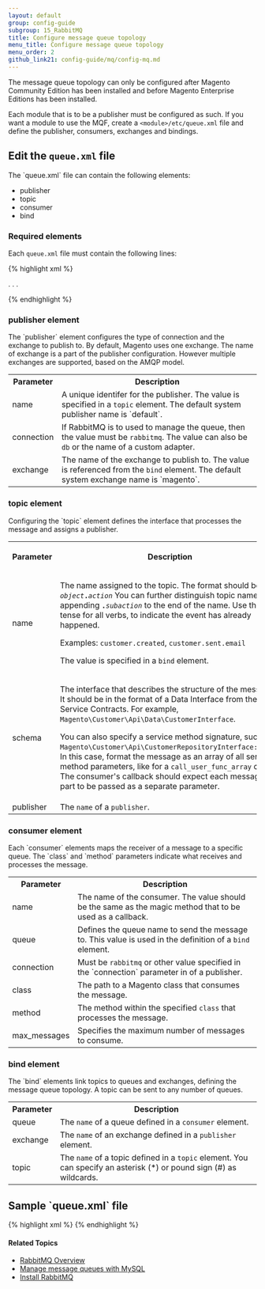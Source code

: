 ```yaml
---
layout: default
group: config-guide
subgroup: 15_RabbitMQ
title: Configure message queue topology
menu_title: Configure message queue topology
menu_order: 2
github_link21: config-guide/mq/config-mq.md
---
```

<div class="bs-callout bs-callout-warning">
  <p>The message queue topology can only be configured after Magento Community Edition has been installed and before Magento Enterprise Editions has been installed. </p>
</div>


Each module that is to be a publisher must be configured as such. If you want a module to use the MQF, create a `<module>/etc/queue.xml` file and define the publisher, consumers, exchanges and bindings. 


<h2>Edit the <code>queue.xml</code> file</h2>
The `queue.xml` file can contain the following elements:

+ publisher
+ topic
+ consumer
+ bind

<h3>Required elements</h3>

Each `queue.xml` file must contain the following lines:

{% highlight xml %}
<?xml version="1.0"?>

<config xmlns:xsi="http://www.w3.org/2001/XMLSchema-instance" xsi:noNamespaceSchemaLocation="urn:magento:framework-message-queue:etc/queue.xsd">
.
.
.
</config>

{% endhighlight %}

<h3>publisher element</h3>
The `publisher` element configures the type of connection and the exchange to publish to. By default, Magento uses one exchange. The name of exchange is a part of the publisher configuration. However multiple exchanges are supported, based on the AMQP model.
<table>
<tr>
<th>Parameter</th><th>Description</th>
</tr>
<tr>
<td>name</td>
<td>A unique identifer for the publisher. The value is specified in a <code>topic</code> element. The default system publisher name is `default`.</td>
</tr>
<tr>
<td>connection</td>
<td>If RabbitMQ is to used to manage the queue, then the value must be <code>rabbitmq</code>. The value can also be <code>db</code> or the name of a custom adapter.</td>
</tr>
<tr>
<td>exchange</td>
<td>The name of the exchange to publish to. The value is referenced from the <code>bind</code> element. The default system exchange name is `magento`.</td>
</tr>
</table>

<h3>topic element</h3>
Configuring the `topic` element defines the interface that processes the message and assigns a publisher.
<table>
<tr>
<th><p>Parameter</p></th><th><p>Description</p></th>
</tr>
<tr>
<td>name</td>
<td><p>The name assigned to the topic. The format should be <code><i>object</i><b>.</b><i>action</i></code> You can further distinguish topic names by appending <code><b>.</b><i>subaction</i></code> to the end of the name. Use the past tense for all verbs, to indicate the event has already happened.</p>
<p>Examples: <code>customer.created</code>, <code>customer.sent.email</code></p>
<p>The value is specified in a <code>bind</code> element.</p></td>
</tr>
<tr>
<td>schema</td>
<td><p>The interface that describes the structure of the message. It should be in the format of a Data Interface from the Service Contracts. For example, <code>Magento\Customer\Api\Data\CustomerInterface</code>.
</p>
<p>You can also specify a service method signature, such as <code>Magento\Customer\Api\CustomerRepositoryInterface::save</code>. In this case, format the message as an array of all service method parameters, like for a <code>call_user_func_array</code> call. The consumer's callback should expect each message part to be passed as a separate parameter.
</p></td>
</tr>
<tr>
<td>publisher</td>
<td>The <code>name</code> of a <code>publisher</code>.</td>
</tr>
</table>

<h3>consumer element</h3>
Each `consumer` elements maps the receiver of a message to a specific queue. The `class` and `method` parameters indicate what receives and processes the message.
<table>
<tr>
<th>Parameter</th><th>Description</th>
</tr>
<tr>
<td>name</td>
<td>The name of the consumer. The value should be the same as the magic method that to be used as a callback. </td>
</tr>
<tr>
<td>queue</td>
<td>Defines the queue name to send the message to. This value is used in the definition of a <code>bind</code> element.</td>
</tr>
<tr>
<td>connection</td>
<td>Must be <code>rabbitmq</code> or other value specified in the `connection` parameter in of a publisher.</td>
</tr>
<tr>
<td>class</td>
<td>The path to a Magento class that consumes the message.</td>
</tr>
<tr>
<td>method</td>
<td>The method within the specified <code>class</code> that processes the message.</td>
</tr>
<tr>
<td>max_messages</td>
<td>Specifies the maximum number of messages to consume.</td>
</tr>
</table>

<h3>bind element</h3>
The `bind` elements link topics to queues and exchanges, defining the message queue topology. A topic can be sent to any number of queues.

<table>
<tr>
<th>Parameter</th><th>Description</th>
</tr>
<tr>
<td>queue</td>
<td>The <code>name</code> of a queue defined in a <code>consumer</code> element.</td>
</tr>
<tr>
<td>exchange</td>
<td>The <code>name</code> of an exchange defined in a <code>publisher</code> element.</td>
</tr>
<tr>
<td>topic</td>
<td>The <code>name</code> of a topic defined in a <code>topic</code> element. You can specify an asterisk (*) or pound sign (#) as wildcards. </td>
</tr>
</table>

<h2>Sample `queue.xml` file</h2>
{% highlight xml %}
<config xmlns:xsi="http://www.w3.org/2001/XMLSchema-instance" xsi:noNamespaceSchemaLocation="../../../../../../../../../lib/internal/Magento/Framework/Amqp/etc/queue.xsd">
    <publisher name="test-publisher-1" connection="rabbitmq" exchange="magento"/>
    <publisher name="test-publisher-2" connection="db" exchange="magento"/>
    <topic name="customer.created" schema="Magento\Customer\Api\Data\CustomerInterface" publisher="test-publisher-1"/>
    <topic name="customer.deleted" schema="Magento\Customer\Api\Data\CustomerInterface" publisher="test-publisher-2"/>
    <consumer name="customerCreatedListener" queue="test-queue-1" connection="rabbitmq" class="Data\Type" method="processMessage"/>
    <consumer name="customerDeletedListener" queue="test-queue-2" connection="db" class="Other\Type" method="processMessage2" max_messages="98765"/>
    <bind queue="test-queue-1" exchange="magento" topic="customer.created" />
    <bind queue="test-queue-2" exchange="magento" topic="customer.deleted" />
</config>
{% endhighlight %}

#### Related Topics
*	<a href="{{ site.gdeurl21 }}config-guide/mq/rabbitmq-overview.html">RabbitMQ Overview</a>
*	<a href="{{ site.gdeurl21 }}config-guide/mq/manage-mysql.html">Manage message queues with MySQL</a>
*	<a href="{{ site.gdeurl21 }}install-gde/prereq/install-rabbitmq.html">Install RabbitMQ</a>